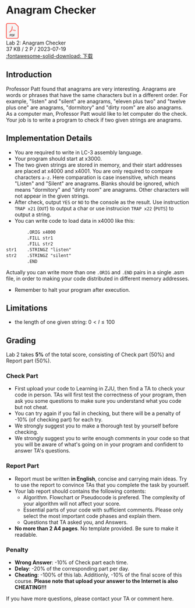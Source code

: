 # Anagram Checker

<div class="card file-block" markdown="1">
<div class="file-icon"><img src="../../assets/pdf.svg" style="height: 3em;"></div>
<div class="file-body">
<div class="file-title">Lab 2: Anagram Checker</div>
<div class="file-meta">37 KB / 2 P / 2023-07-19</div>
</div>
<a class="down-button" target="_blank" href="../../assets/lab/Lab2.pdf" markdown="1">:fontawesome-solid-download: 下载</a>
</div>

## Introduction

Professor Patt found that anagrams are very interesting. Anagrams are words or phrases that have the same characters but in a different order. For example, "listen" and "silent" are anagrams, "eleven plus two" and "twelve plus one" are anagrams, "dormitory" and "dirty room" are also anagrams. As a computer man, Professor Patt would like to let computer do the check. Your job is to write a program to check if two given strings are anagrams.

## Implementation Details

* You are required to write in LC-3 assembly language.
* Your program should start at x3000.
* The two given strings are stored in memory, and their start addresses are placed at x4000
and x4001. You are only required to compare characters `a-z`. Here comparation is case insensitive, which means "Listen" and "Silent" are anagrams. Blanks should be ignored, which
means "dormitory" and "dirty room" are anagrams. Other characters will not appear in the
given strings.
* After check, output `YES` or `NO` to the console as the result. Use instruction `TRAP x21` (`OUT`)
to output a char or use instrucion `TRAP x22` (`PUTS`) to output a string.
* You can write code to load data in x4000 like this:
```
        .ORIG x4000
        .FILL str1
        .FILL str2
str1    .STRINGZ "listen"
str2    .STRINGZ "silent"
        .END
```
Actually you can write more than one `.ORIG` and `.END` pairs in a single .asm file, in order to
making your code distributed in different memory addresses.
* Remember to halt your program after execution.

## Limitations

* the length of one given string: $0<l\leq 100$

## Grading

Lab 2 takes **5%** of the total score, consisting of Check part (50%) and Report part (50%).

### Check Part

* First upload your code to Learning in ZJU, then find a TA to check your code in person. TAs will first test the correctness of your program, then ask you some questions to make sure you understand what you code but not cheat.
* You can try again if you fail in checking, but there will be a penalty of -10% (of checking part) for each try.
* We strongly suggest you to make a thorough test by yourself before checking.
* We strongly suggest you to write enough comments in your code so that you will be aware of
what's going on in your program and confident to answer TA's questions.

### Report Part

* Report must be written **in English**, concise and carrying main ideas. Try to use the report to convince TAs that you complete the task by yourself.
* Your lab report should contains the following contents:
    * Algorithm. Flowchart or Pseudocode is prefered. The complexity of your algorithm will not affect your score.
    * Essential parts of your code with sufficient comments. Please only select the most important code phases and explain them.
    * Questions that TA asked you, and Answers.
* **No more than 2 A4 pages**. No template provided. Be sure to make it readable.

### Penalty

* **Wrong Answer**: -10% of Check part each time.
* **Delay**: -20% of the corresponding part per day.
* **Cheating**: -100% of this lab. Additionly, -10% of the final score of this course. **Please note that upload your answer to the Internet is also CHEATING!!!**

If you have more questions, please contact your TA or comment here.
